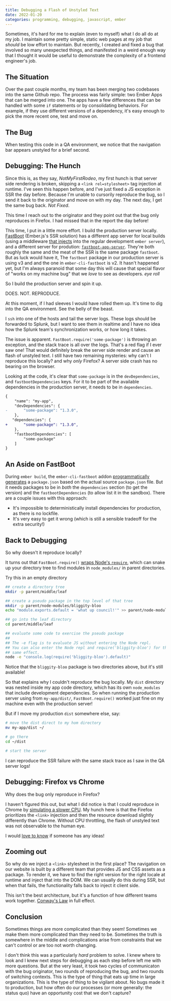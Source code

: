 ```yaml
---
title: Debugging a Flash of Unstyled Text
date: 2022-01-20
categories: programming, debugging, javascript, ember
---
```


Sometimes, it's hard for me to explain (even to myself) what I do all do at my
job. I maintain some pretty simple, static web pages at my job that *should* be low
effort to maintain. But recently, I created and fixed a bug that involved so many
unexpected things, and manifested in a weird enough way that I thought it would be
useful to demonstrate the complexity of a frontend engineer's job.

## The Situation

Over the past couple months, my team has been merging two codebases into the same
Github repo. The process was fairly simple: two Ember Apps that can be merged into
one. The apps have a few differences that can be handled with some `if` statements
or by consolidating behaviors. For example, if they use different versions of a
dependency, it's easy enough to pick the more recent one, test and move on.

## The Bug

When testing this code in a QA environment, we notice that the navigation bar
appears unstyled for a brief second.

## Debugging: The Hunch

Since this is, as they say, *NotMyFirstRodeo*, my first hunch is that server side
rendering is broken, skipping a `<link rel=stylesheet>` tag injection at runtime.
I've seen this happen before, and I've just fixed a JS exception in SSR the day before.
Because I'm unable to cursorily reproduce the bug, so I send it back to the originator
and move on with my day. The next day, I get the same bug back. *Not Fixed*.

This time I reach out to the originator and they point out that the bug only
reproduces in Firefox. I had missed that in the report the day before!

This time, I put in a little more effort. I build the production server locally.
[FastBoot][5] (Ember.js's SSR solution) has a different app server for local builds
(using a middleware [that injects][6] into the regular development `ember server`),
and a different server for prodution: [`fastboot-app-server`][7]. They're both roughly
the same and the meat of the SSR is the same package `fastboot`. But as luck would have it,
The `fastboot` package in our production server is using v3 and and the one in
`ember-cli-fastboot` is v2. It hasn't happened yet, but I'm always paranoid that
some day this will cause that special flavor of "works on my machine bug"
that we *love*  to see as developers. *eye roll*


So I build the production server and spin it up.

DOES. NOT. REPRODUCE.

At this moment, if I had sleeves I would have rolled them up. It's time to dig
into the QA environment. See the belly of the beast.

I `ssh` into one of the hosts and tail the server logs. These logs should be
forwarded to Splunk, but I want to see them in realtime and I have no idea how
the Splunk team's synchronization works, or how long it takes.

The issue is apparent. `FastBoot.require('some-package')` is throwing an exception,
and the stack trace is all over the logs. That's a red flag if I ever saw one!
That would definitely break the server side render and cause an flash of unstyled text.
I still have two remaining mysteries: why can't I reproduce this locally? and
why *only* Firefox? A server side crash has no bearing on the browser.

Looking at the code, it's clear that `some-package` is in the `devDependencies`,
and `fastbootDependencies` keys. For it to be part of the available dependencies
in the production server, it needs to be in `dependencies`.

```diff
{
    "name": "my-app",
    "devDependencies": {
-       "some-package": "1.3.0",
    },
   "dependencies": {
+       "some-package": "1.3.0",
    },
    "fastbootDependencies": [
        "some-package"
    ]
}
```

## An Aside on FastBoot

During `ember build`, the `ember-cli-fastboot` addon [programmatically generates][1]
a `package.json` based on the actual source `package.json` file. But it needs
packages to be in _both_ the `dependencies` section (to get the version) and the
`fastbootDependencies` (to allow list it in the sandbox). There are a couple issues
with this approach:

- It's impossible to deterministically install dependencies for production, as there
is no lockfile.
- It's very easy to get it wrong (which is still a sensible tradeoff for the
extra security!)

## Back to Debugging

So why doesn't it reproduce locally?

It turns out that `FastBoot.require()` [wraps Node's `require`][2], which can
snake up your directory tree to find modules in `node_modules/` in parent directories.

Try this in an empty directory

```bash
## create a directory tree
mkdir -p parent/middle/leaf

## create a pseudo package in the top level of that tree
mkdir -p parent/node-modules/bliggity-bloo
echo "module.exports.default = 'what up council!'" >> parent/node-modules/bliggity-bloo/index.js`

## go into the leaf directory
cd parent/middle/leaf

## evaluate some code to exercise the pseudo package
##
## The -e flag is to evaluate JS without entering the Node repl.
## You can also enter the Node repl and require('bliggity-bloo') for the
## same effect.
node -e "console.log(require('bliggity-bloo').default)"
```

Notice that the `bliggity-bloo` package is two directories above, but it's
still available!

So that explains why I couldn't reproduce the bug locally. My `dist` directory
was nested inside my app code directory, which has its own `node_modules` that
include development dependencies. So when running the production server using
from `my-app/dist/`, `FastBoot.require()` worked just fine on my machine even
with the production server!

But if I move my production `dist` somewhere else, say:

```bash
# move the dist direct to my hom directory
mv my-app/dist ~/

# go there
cd ~/dist

# start the server
```

I can reproduce the SSR failure with the same stack trace as I saw in the QA
server logs!

## Debugging: Firefox vs Chrome

Why does the bug only reproduce in Firefox?

I haven't figured this out, but what I did notice is that I could reproduce
in Chrome by [simulating a slower CPU][3]. My hunch here is that the Firefox
prioritizes the `<link>` injection and then the resource download slightly differently
than Chrome. Without CPU throttling, the flash of unstyled text was not observable
to the human eye.

I would [love to know][4] if someone has any ideas!

## Zooming out

So why do we inject a `<link>` stylesheet in the first place? The navigation
on our website is built by a different team that provides JS and CSS assets as
a package. To render it, we have to find the right version for the right locale
at runtime and inject that into the DOM. We can usually do this during SSR, but
when that fails, the functionality falls back to inject it client side.

This isn't the best architecture, but it's a function of how different teams work
together. [Conway's Law][8] in full effect.

## Conclusion

Sometimes things are more complicated than they seem! Sometimes we make them
more complicated than they need to be. Sometimes the truth is somewhere in the
middle and complications arise from constraints that we can't control or are too
not worth changing.

I don't think this was a particularly *hard* problem to solve. I knew where to
look and I knew next steps for debugging as each step before left me with more
questions. But at the very least, it took two cycles of communicaton with the
bug originator,  two rounds of reproducing the bug, and two rounds of switching
contexts. This is the type of thing that eats up time in large organizations.
This is the type of thing to be vigilant about. No bugs made it to production,
but how often do our processes (or more generally: the status quo) have an
opportunity cost that we don't capture?

[1]: https://github.com/ember-fastboot/ember-cli-fastboot/blob/v3.2.0-beta.5/packages/ember-cli-fastboot/lib/broccoli/fastboot-config.js#L55-L56
[2]: https://github.com/ember-fastboot/ember-cli-fastboot/blob/v3.2.0-beta.5/packages/fastboot/src/fastboot-schema.js#L170-L171
[3]: https://developer.chrome.com/docs/devtools/evaluate-performance/#simulate_a_mobile_cpu
[4]: https://twitter.com/intent/tweet?text=@mehulkar%20hey%20hey%20hey
[5]: https://ember-fastboot.com
[6]: https://github.com/ember-fastboot/ember-cli-fastboot/blob/v3.2.0-beta.5/packages/ember-cli-fastboot/index.js#L309-L337
[7]: https://github.com/ember-fastboot/ember-cli-fastboot/tree/v3.2.0-beta.5/packages/fastboot-app-server
[8]: https://en.wikipedia.org/wiki/Conway%27s_law

